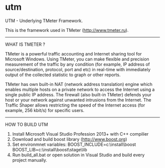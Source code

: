 # utm
UTM - Underlying TMeter Framework.

This is the framework used in TMeter (http://www.tmeter.ru).

--------------------------------------------------------------------------------------------------------------
WHAT IS TMETER ?

TMeter is a powerful traffic accounting and Internet sharing tool for Microsoft Windows. 
Using TMeter, you can make flexible and precision measurement of the traffic by any condition
(for example, IP address of source/destination, protocol, port and etc) in real-time with immediately
output of the collected statistic to graph or other reports.
 
TMeter has own built-in NAT (network address translation) engine which enables multiple hosts on 
a private network to access the Internet using a single public IP address. The firewall (also built-in TMeter) 
defends your host or your network against unwanted intrusions from the Internet. The Traffic Shaper allows 
restricting the speed of the Internet access (for example, 256 kbit/s) for specific users.

--------------------------------------------------------------------------------------------------------------
HOW TO BUILD UTM

1. Install Microsoft Visual Studio Profession 2013+ with C++ compilier
2. Download and build boost library (http://www.boost.org)
3. Set environmnet variables:
   BOOST_INCLUDE=c:\install\boost
   BOOST_LIB=c:\install\boost\stage\lib
4. Run build_all.bat or open solution in Visual Studio and build every project manually.

